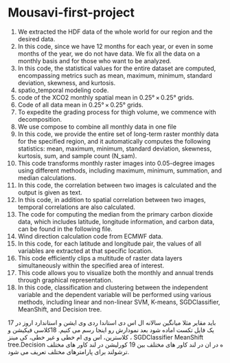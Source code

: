 # Mousavi-first-project

1. We extracted the HDF data of the whole world for our region and the desired data.
2. In this code, since we have 12 months for each year, or even in some months of the year, we do not have data. We fix all the data on a monthly basis and for those who want to be analyzed.
3. In this code, the statistical values for the entire dataset are computed, encompassing metrics such as mean, maximum, minimum, standard deviation, skewness, and kurtosis.
4. spatio_temporal modeling code.
5. code of the XCO2 monthly  spatial mean in 0.25° × 0.25° grids.
6. Code of all data mean in 0.25° × 0.25° grids.
7. To expedite the grading process for thigh volume, we commence with decomposition.
8. We use compose to combine all monthly data in one file
9. In this code, we provide the entire set of long-term  raster monthly data for the specified region, and it automatically computes the following statistics: mean, maximum, minimum, standard deviation, skewness, kurtosis, sum, and sample count (N_sam).
10. This code transforms monthly raster images into 0.05-degree images using different methods, including maximum, minimum, summation, and median calculations.
11. In this code, the correlation between two images is calculated and the output is given as text.
12. In this code, in addition to spatial correlation between two images, temporal correlations are also calculated.
13. The code for computing the median from the primary carbon dioxide data, which includes latitude, longitude information, and carbon data, can be found in the following file.
14. Wind direction calculation code from ECMWF data.
15. In this code, for each latitude and longitude pair, the values of all variables are extracted at that specific location.
16. This code efficiently clips a multitude of raster data layers simultaneously within the specified area of interest.
17. This code allows you to visualize both the monthly and annual trends through graphical representation.
18. In this code, classification and clustering between the independent variable and the dependent variable will be performed using various methods, including linear and non-linear SVM, K-means, SGDClassifier, MeanShift, and Decision tree.




17 باید مقایر مثلا میانگین سالانه ال اس دی استاندا ردی وی ایشن و استاندارد اروز در یک فایل تکست اماده شود بعد نمودارش رو اینجا رسم می کنیم.
18کلاسی فیکیشن و کلاسترین، اس وی ام خطی و غیر خطی، کی مینز ، 
SGDClassifier
MeanShift
tree.Decision
ه در ان در لند کاور های مختلف بین 
19 کورلیشن در لند کاور های مختلف ترشولند برای پارامترهای مختلف تعریف می شود. 
